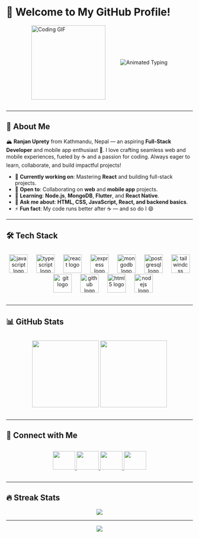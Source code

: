 # 👋 Welcome to My GitHub Profile!

<div style="display: flex; align-items: center; justify-content: center; gap: 40px; margin-bottom: 30px;">
  <!-- GIF -->
  <img height="200" src="https://media1.giphy.com/media/v1.Y2lkPTc5MGI3NjExdDJzZ2JhbjJrM3ljZWpod3k5NnFsZWJsYTZoNWVwdmdhNXdic2UxeCZlcD12MV9pbnRlcm5hbF9naWZfYnlfaWQmY3Q9Zw/78XCFBGOlS6keY1Bil/giphy.gif" alt="Coding GIF" />

  <!-- Typing Animation -->
  <img src="https://readme-typing-svg.herokuapp.com?font=Fira+Code&size=28&pause=1000&color=00FF88&width=550&lines=Passionate+about+React+%26+Flutter;Exploring+React+Native+%26+Full-Stack+Dev;Crafting+Modern+Web+%26+Mobile+Apps;Loving+JavaScript%2C+TypeScript+%26+Node.js;Always+Learning+New+Technologies" alt="Animated Typing" />
</div>


---

## 🚀 About Me

🏔️ **Ranjan Uprety** from Kathmandu, Nepal — an aspiring **Full-Stack Developer** and mobile app enthusiast 📱. I love crafting seamless web and mobile experiences, fueled by ☕ and a passion for coding. Always eager to learn, collaborate, and build impactful projects!

- 🔭 **Currently working on**: Mastering **React** and building full-stack projects.
- 🤝 **Open to**: Collaborating on **web** and **mobile app** projects.
- 🌱 **Learning**: **Node.js**, **MongoDB**, **Flutter**, and **React Native**.
- 💬 **Ask me about**: **HTML, CSS, JavaScript, React, and backend basics**.
- ⚡ **Fun fact**: My code runs better after ☕ — and so do I 😄

---

## 🛠️ Tech Stack

<div align="center" style="margin: 30px 0;">
  <img src="https://cdn.jsdelivr.net/gh/devicons/devicon/icons/javascript/javascript-original.svg" height="50" alt="javascript logo" />
  <img width="15" />
  <img src="https://cdn.jsdelivr.net/gh/devicons/devicon/icons/typescript/typescript-original.svg" height="50" alt="typescript logo" />
  <img width="15" />
  <img src="https://cdn.jsdelivr.net/gh/devicons/devicon/icons/react/react-original.svg" height="50" alt="react logo" />
  <img width="15" />
  <img src="https://skillicons.dev/icons?i=express" height="50" alt="express logo" />
  <img width="15" />
  <img src="https://skillicons.dev/icons?i=mongodb" height="50" alt="mongodb logo" />
  <img width="15" />
  <img src="https://cdn.jsdelivr.net/gh/devicons/devicon/icons/postgresql/postgresql-original.svg" height="50" alt="postgresql logo" />
  <img width="15" />
  <img src="https://skillicons.dev/icons?i=tailwind" height="50" alt="tailwindcss logo" />
  <img width="15" />
  <img src="https://cdn.jsdelivr.net/gh/devicons/devicon/icons/git/git-original.svg" height="50" alt="git logo" />
  <img width="15" />
  <img src="https://skillicons.dev/icons?i=github" height="50" alt="github logo" />
  <img width="15" />
  <img src="https://cdn.jsdelivr.net/gh/devicons/devicon/icons/html5/html5-original.svg" height="50" alt="html5 logo" />
  <img width="15" />
  <img src="https://skillicons.dev/icons?i=nodejs" height="50" alt="nodejs logo" />
</div>

---

## 📊 GitHub Stats

<div align="center" style="margin: 30px 0;">
  <img src="https://github-readme-stats.vercel.app/api?username=ranjan-uprety&show_icons=true&include_all_commits=true&count_private=true&theme=dracula" height="180" />
  <img src="https://github-readme-stats.vercel.app/api/top-langs?username=ranjan-uprety&layout=compact&theme=dracula" height="180" />
</div>

---

## 🤝 Connect with Me

<div align="center" style="margin: 30px 0;">
  <a href="https://www.linkedin.com/in/ranjan-uprety/" target="_blank">
    <img src="https://raw.githubusercontent.com/maurodesouza/profile-readme-generator/master/src/assets/icons/social/linkedin/default.svg" width="60" height="50" />
  </a>
  <a href="https://x.com/Ranjan_Upretyy" target="_blank">
    <img src="https://raw.githubusercontent.com/maurodesouza/profile-readme-generator/master/src/assets/icons/social/twitter/default.svg" width="60" height="50" />
  </a>
  <a href="https://www.instagram.com/ranjan_uprety/" target="_blank">
    <img src="https://raw.githubusercontent.com/maurodesouza/profile-readme-generator/master/src/assets/icons/social/instagram/default.svg" width="60" height="50" />
  </a>
  <a href="mailto:ranjanuprety01@gmail.com" target="_blank">
    <img src="https://raw.githubusercontent.com/maurodesouza/profile-readme-generator/master/src/assets/icons/social/gmail/default.svg" width="60" height="50" />
  </a>
</div>

---

## 🔥 Streak Stats
<div align="center">
  <img src="https://streak-stats.demolab.com?user=ranjan-uprety&theme=dracula&hide_border=true" />
</div>


---

<!-- Animated wave divider -->
<p align="center">
  <img src="https://capsule-render.vercel.app/api?type=waving&color=00FF88&height=100&section=footer" />
</p>
